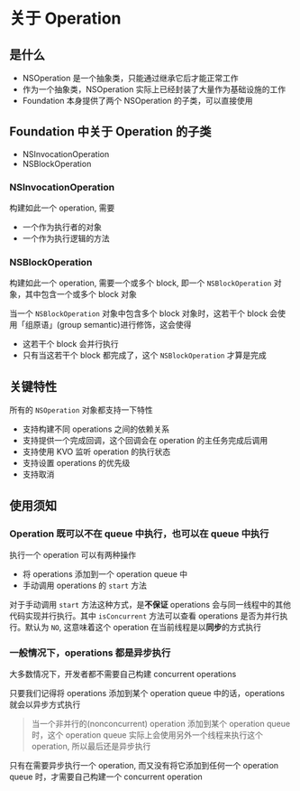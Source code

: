 # 关于 Operation

## 是什么

- NSOperation 是一个抽象类，只能通过继承它后才能正常工作
- 作为一个抽象类，NSOperation 实际上已经封装了大量作为基础设施的工作
- Foundation 本身提供了两个 NSOperation 的子类，可以直接使用

## Foundation 中关于 Operation 的子类

- NSInvocationOperation
- NSBlockOperation

### NSInvocationOperation

构建如此一个 operation, 需要

- 一个作为执行者的对象
- 一个作为执行逻辑的方法

### NSBlockOperation

构建如此一个 operation, 需要一个或多个 block, 即一个 `NSBlockOperation` 对象，其中包含一个或多个 block 对象

当一个 `NSBlockOperation` 对象中包含多个 block 对象时，这若干个 block 会使用「组原语」(group semantic)进行修饰，这会使得

- 这若干个 block 会并行执行
- 只有当这若干个 block 都完成了，这个 `NSBlockOperation` 才算是完成

## 关键特性

所有的 `NSOperation` 对象都支持一下特性

- 支持构建不同 operations 之间的依赖关系
- 支持提供一个完成回调，这个回调会在 operation 的主任务完成后调用
- 支持使用 KVO 监听 operation 的执行状态
- 支持设置 operations 的优先级
- 支持取消

## 使用须知

### Operation 既可以不在 queue 中执行，也可以在 queue 中执行

执行一个 operation 可以有两种操作

- 将 operations 添加到一个 operation queue 中
- 手动调用 operations 的 `start` 方法

对于手动调用 `start` 方法这种方式，是**不保证** operations 会与同一线程中的其他代码实现并行执行。其中 `isConcurrent` 方法可以查看 operations 是否为并行执行。默认为 `NO`, 这意味着这个 operation 在当前线程是以**同步**的方式执行

### 一般情况下，operations 都是异步执行

大多数情况下，开发者都不需要自己构建 concurrent operations

只要我们记得将 operations 添加到某个 operation queue 中的话，operations 就会以异步方式执行

> 当一个非并行的(nonconcurrent) operation 添加到某个 operation queue 时，这个 operation queue 实际上会使用另外一个线程来执行这个 operation, 所以最后还是异步执行

只有在需要异步执行一个 operation, 而又没有将它添加到任何一个 operation queue 时，才需要自己构建一个 concurrent operation

